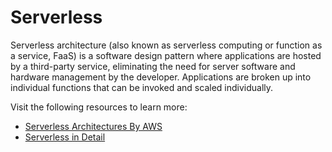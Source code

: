 # Serverless

Serverless architecture (also known as serverless computing or function as a service, FaaS) is a software design pattern where applications are hosted by a third-party service, eliminating the need for server software and hardware management by the developer. Applications are broken up into individual functions that can be invoked and scaled individually.

Visit the following resources to learn more:

- [Serverless Architectures By AWS](https://aws.amazon.com/lambda/serverless-architectures-learn-more/)
- [Serverless in Detail](https://martinfowler.com/articles/serverless.html)